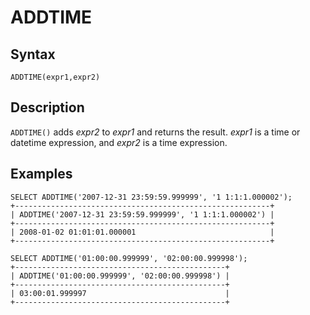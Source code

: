 
# ADDTIME

## Syntax


```
ADDTIME(expr1,expr2)
```

## Description


`ADDTIME()` adds *expr2* to *expr1* and returns the result. *expr1* is a time
or datetime expression, and *expr2* is a time expression.


## Examples


```
SELECT ADDTIME('2007-12-31 23:59:59.999999', '1 1:1:1.000002');
+---------------------------------------------------------+
| ADDTIME('2007-12-31 23:59:59.999999', '1 1:1:1.000002') |
+---------------------------------------------------------+
| 2008-01-02 01:01:01.000001                              |
+---------------------------------------------------------+

SELECT ADDTIME('01:00:00.999999', '02:00:00.999998');
+-----------------------------------------------+
| ADDTIME('01:00:00.999999', '02:00:00.999998') |
+-----------------------------------------------+
| 03:00:01.999997                               |
+-----------------------------------------------+
```
